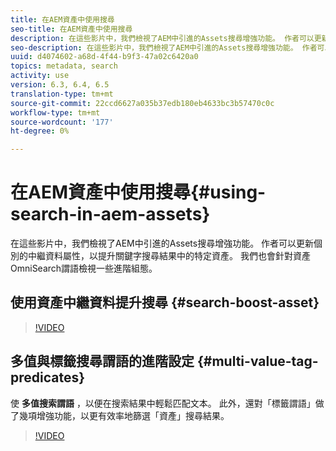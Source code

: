 ```yaml
---
title: 在AEM資產中使用搜尋
seo-title: 在AEM資產中使用搜尋
description: 在這些影片中，我們檢視了AEM中引進的Assets搜尋增強功能。 作者可以更新個別的中繼資料屬性，以提升關鍵字搜尋結果中的特定資產。 我們也會針對資產OmniSearch謂語檢視一些進階組態。
seo-description: 在這些影片中，我們檢視了AEM中引進的Assets搜尋增強功能。 作者可以更新個別的中繼資料屬性，以提升關鍵字搜尋結果中的特定資產。 我們也會針對資產OmniSearch謂語檢視一些進階組態。
uuid: d4074602-a68d-4f44-b9f3-47a02c6420a0
topics: metadata, search
activity: use
version: 6.3, 6.4, 6.5
translation-type: tm+mt
source-git-commit: 22ccd6627a035b37edb180eb4633bc3b57470c0c
workflow-type: tm+mt
source-wordcount: '177'
ht-degree: 0%

---
```



# 在AEM資產中使用搜尋{#using-search-in-aem-assets}

在這些影片中，我們檢視了AEM中引進的Assets搜尋增強功能。 作者可以更新個別的中繼資料屬性，以提升關鍵字搜尋結果中的特定資產。 我們也會針對資產OmniSearch謂語檢視一些進階組態。

## 使用資產中繼資料提升搜尋 {#search-boost-asset}

>[!VIDEO](https://video.tv.adobe.com/v/16766/?quality=9&learn=on)

## 多值與標籤搜尋謂語的進階設定 {#multi-value-tag-predicates}

使 **多值搜索謂語** ，以便在搜索結果中輕鬆匹配文本。 此外，還對「標籤謂語」做了幾項增強功能，以更有效率地篩選「資產」搜尋結果。

>[!VIDEO](https://video.tv.adobe.com/v/16457/?quality=9&learn=on)
